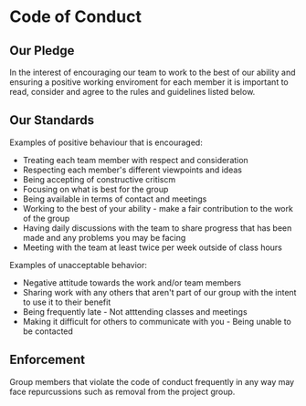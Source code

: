 # Code of Conduct

## Our Pledge

In the interest of encouraging our team to work to the best of our ability
and ensuring a positive working enviroment for each member it is important
to read, consider and agree to the rules and guidelines listed below.

## Our Standards

Examples of positive behaviour that is encouraged:

* Treating each team member with respect and consideration
* Respecting each member's different viewpoints and ideas
* Being accepting of constructive critiscm
* Focusing on what is best for the group
* Being available in terms of contact and meetings
* Working to the best of your ability - make a fair contribution to the work of the group
* Having daily discussions with the team to share progress that has been made and any problems you may be facing
* Meeting with the team at least twice per week outside of class hours

Examples of unacceptable behavior:

* Negative attitude towards the work and/or team members
* Sharing work with any others that aren't part of our group with the intent to use it to their benefit
* Being frequently late - Not atttending classes and meetings 
* Making it difficult for others to communicate with you - Being unable to be contacted

## Enforcement

Group members that violate the code of conduct frequently in any way may face repurcussions such as removal 
from the project group.
